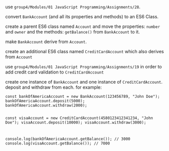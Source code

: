<p>use <code>group4/Modules/01 JavaScript Programming/Assignments/28</code>.</p>
<p>convert <code>BankAccount</code> (and all its properties and methods) to an ES6 Class.</p>
<p>create a parent ES6 class named <code>Account</code> and move the properties: <code>number</code> and <code>owner</code> and the methods: <code>getBalance()</code> from <code>BankAccount</code> to it.</p>
<p>make <code>BankAccount</code> derive from <code>Account</code>.</p>
<p>create an additional ES6 class named <code>CreditCardAccount</code> which also derives from <code>Account</code></p>
<p>use <code>group4/Modules/01 JavaScript Programming/Assignments/19</code> in order to add credit card validation to <code>CreditCardAccount</code></p>
<p>create one instance of <code>BankAccount</code> and one instance of <code>CreditCardAccount</code>. deposit and withdraw from each. for example:
<code>
<pre>
const bankOfAmericaAccount = new BankAccount(123456789, "John Doe");
bankOfAmericaAccount.deposit(5000);
bankOfAmericaAccount.withdraw(2000);

const visaAccount = new CreditCardAccount(4580123412341234, "John Doe");
visaAccount.deposit(10000);
visaAccount.withdraw(3000);

console.log(bankOfAmericaAccount.getBalance()); // 3000
console.log(visaAccount.getBalance()); // 7000
</pre>
</code>
</p>
